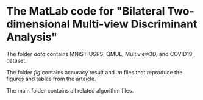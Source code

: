 # The MatLab code for "Bilateral Two-dimensional Multi-view Discriminant Analysis"
The folder $data$ contains MNIST-USPS, QMUL, Multiview3D, and COVID19 dataset.

The folder $fig$ contains accuracy result and $.m$ files that reproduce the figures and tables from the artaicle.

The main folder contains all related algorithm files.
